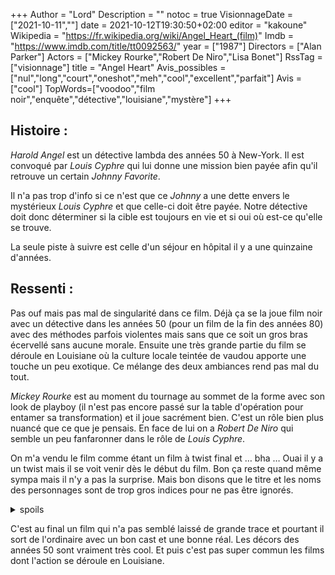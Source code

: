 +++
Author = "Lord"
Description = ""
notoc = true
VisionnageDate = ["2021-10-11",""]
date = 2021-10-12T19:30:50+02:00
editor = "kakoune"
Wikipedia = "https://fr.wikipedia.org/wiki/Angel_Heart_(film)"
Imdb = "https://www.imdb.com/title/tt0092563/"
year = ["1987"]
Directors = ["Alan Parker"]
Actors = ["Mickey Rourke","Robert De Niro","Lisa Bonet"]
RssTag = ["visionnage"]
title = "Angel Heart"
Avis_possibles = ["nul","long","court","oneshot","meh","cool","excellent","parfait"]
Avis = ["cool"] 
TopWords=["voodoo","film noir","enquête","détective","louisiane","mystère"]
+++
## Histoire :
*Harold Angel* est un détective lambda des années 50 à New-York.
Il est convoqué par *Louis Cyphre* qui lui donne une mission bien payée afin qu'il retrouve un certain *Johnny Favorite*.

Il n'a pas trop d'info si ce n'est que ce *Johnny* a une dette envers le mystérieux *Louis Cyphre* et que celle-ci doit être payée.
Notre détective doit donc déterminer si la cible est toujours en vie et si oui où est-ce qu'elle se trouve.

La seule piste à suivre est celle d'un séjour en hôpital il y a une quinzaine d'années.

## Ressenti :
Pas ouf mais pas mal de singularité dans ce film.
Déjà ça se la joue film noir avec un détective dans les années 50 (pour un film de la fin des années 80) avec des méthodes parfois violentes mais sans que ce soit un gros bras écervellé sans aucune morale.
Ensuite une très grande partie du film se déroule en Louisiane où la culture locale teintée de vaudou apporte une touche un peu exotique.
Ce mélange des deux ambiances rend pas mal du tout.

*Mickey Rourke* est au moment du tournage au sommet de la forme avec son look de playboy (il n'est pas encore passé sur la table d'opération pour entamer sa transformation) et il joue sacrément bien.
C'est un rôle bien plus nuancé que ce que je pensais.
En face de lui on a *Robert De Niro* qui semble un peu fanfaronner dans le rôle de *Louis Cyphre*.

On m'a vendu le film comme étant un film à twist final et … bha …
Ouai il y a un twist mais il se voit venir dès le début du film.
Bon ça reste quand même sympa mais il n'y a pas la surprise.
Mais bon disons que le titre et les noms des personnages sont de trop gros indices pour ne pas être ignorés.

<details><summary>spoils</summary>

J'ai bien aimé le jeu de mot sur *Louis Cyphre*, j'ai tenté de le débusquer sans aller bien loin jusqu'à ce que ce soit révélé.

Le personnage est bien évidemment louche dès le début.
Avec ses ongles, son trône, ses gestes, son mangeage d'œuf (après avoir dit que l'œuf est considéré comme l'âme pour certains), l'évocation d'un contrat envers un musicien qui est devenu une star grâce à lui…

J'ai tout de suite pensé que l'enquête était bidon puis j'ai très vite compris que le détective n'était en fait qu'à la recherche … de lui-même.
Et ça n'a pas manqué.
Bon, ça n'a quand même pas éventé le film car c'est bien réalisé et tout.

C'est marrant comme à chaque meurtre, la victime est tuée par un objet qui a attiré l'attention par notre détective.
Au point où c'est devenu un jeu pour anticiper quelle arme allait être utilisée pour les prochaines victimes (haha la casserole de gumbo c'était pas mal du tout).
</details>

C'est au final un film qui n'a pas semblé laissé de grande trace et pourtant il sort de l'ordinaire avec un bon cast et une bonne réal.
Les décors des années 50 sont vraiment très cool.
Et puis c'est pas super commun les films dont l'action se déroule en Louisiane.
